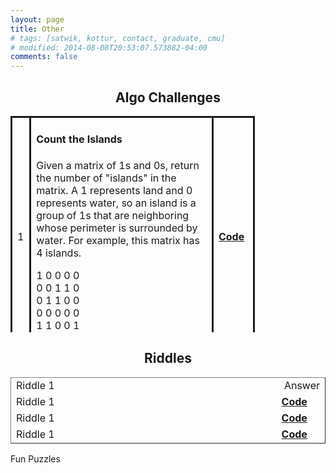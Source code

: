 ```yaml
---
layout: page
title: Other
# tags: [satwik, kottur, contact, graduate, cmu]
# modified: 2014-08-08T20:53:07.573882-04:00
comments: false
--- 
```



<h2 style="text-align: center;"><strong>Algo Challenges</strong></h2>
<table border="0" style="height: 346px; width: 77.6316%; border-collapse: collapse; border-style: solid;">
<tbody>
<tr style="height: 21px;">
<td style="width: 1.61765%; height: 241px; border-style: solid;">
<p><span>1</span></p>
</td>
<td style="width: 65.4875%; height: 241px; border-style: solid;">
<p><span></span></p>
<h4>Count the Islands</h4>
<p><span>Given a matrix of 1s and 0s, return the number of "islands" in the matrix. A 1 represents land and 0 represents water, so an island is a group of 1s that are neighboring whose perimeter is surrounded by water. For example, this matrix has 4 islands. </span></p>
<p><span>1 0 0 0 0</span><br /><span>0 0 1 1 0</span><br /><span>0 1 1 0 0</span><br /><span>0 0 0 0 0</span><br /><span>1 1 0 0 1</span><br /><span>1 1 0 0 1</span></p>
</td>
<td style="width: 10.5264%; height: 241px; border-style: solid;"><a href="https://github.com/vikumsw/Algorithms_For_Problem_Solving/blob/master/Solutions/CounttheIslands.py"><strong>Code</strong></a></td>
</tr>
<tr style="height: 21px;">
<td style="width: 1.61765%; height: 21px; border-style: solid;"><span style="background-color: #ffffff;">2</span></td>
<td style="width: 65.4875%; height: 21px; border-style: solid;">
<h4>String of Parentheses</h4>
<span>Given a string of parentheses, write a function to compute the minimum number of parentheses to be removed to make the string valid (i.e. each open parenthesis is eventually closed).</span></td>
<td style="width: 10.5264%; height: 21px; border-style: solid;"><a href="https://github.com/vikumsw/Algorithms_For_Problem_Solving/blob/master/Solutions/StringofParentheses.py"><strong>Code</strong></a></td>
</tr>
<tr style="height: 21px;">
<td style="width: 1.61765%; height: 21px; border-style: solid;"><span style="background-color: #ffffff;">3</span></td>
<td style="width: 65.4875%; height: 21px; border-style: solid;">
<h4>Can you make a palindrome from a given string</h4>
<p>Given a string, determine whether any permutation of it is a palindrome. For example, carrace should return true, since it can be rearranged to form racecar, which is a palindrome. daily should return false, since there's no rearrangement that can form a palindrome.</p>
</td>
<td style="width: 10.5264%; height: 21px; border-style: solid;"><a href="https://github.com/vikumsw/Algorithms_For_Problem_Solving/blob/master/src/main/python/CanMakePalindrome.py"><strong>Code</strong></a></td>
</tr>
<tr style="height: 21px;">
<td style="width: 1.61765%; height: 21px; border-style: solid;"><span style="background-color: #ffffff;">4</span></td>
<td style="width: 65.4875%; height: 21px; border-style: solid;">
<h4>Smallest Sparse Number</h4>
<p>We say a number is sparse if there are no adjacent ones in its binary representation. For example, 21 (10101) is sparse, but 22 (10110) is not. For a given input N, find the smallest sparse number greater than or equal to N. Do this in faster than O(N log N) time.</p>
</td>
<td style="width: 10.5264%; height: 21px; border-style: solid;"><a href="https://github.com/vikumsw/Algorithms_For_Problem_Solving/blob/master/src/main/python/smallestSparseNumber.py"><strong>Code</strong></a></td>
</tr>
<tr style="height: 21px;">
<td style="width: 1.61765%; height: 21px; border-style: solid;"><span style="background-color: #ffffff;">5</span></td>
<td style="width: 65.4875%; height: 21px; border-style: solid;"><span style="background-color: #ffffff;">&lt;Challenge 5&gt;</span></td>
<td style="width: 10.5264%; height: 21px; border-style: solid;"><a href="asdd"><strong>Code</strong></a></td>
</tr>
</tbody>
</table>
<p></p>
<h2 style="text-align: center;">Riddles</h2>
<table border="1" style="border-collapse: collapse; width: 100%;">
<tbody>
<tr style="height: 21px;">
<td style="width: 89.5297%; height: 21px; border-style: hidden;">Riddle 1</td>
<td style="width: 10.4703%; height: 21px; border-style: hidden;">&nbsp;Answer</td>
</tr>
<tr style="height: 21px;">
<td style="width: 89.5297%; height: 21px; border-style: hidden;">Riddle 1</td>
<td style="width: 10.4703%; height: 21px; border-style: hidden;"><a href="asdd"><strong>Code</strong></a></td>
</tr>
<tr style="height: 20px;">
<td style="width: 89.5297%; height: 20px; border-style: hidden;">Riddle 1</td>
<td style="width: 10.4703%; height: 20px; border-style: hidden;"><a href="asdd"><strong>Code</strong></a></td>
</tr>
<tr style="height: 21px;">
<td style="width: 89.5297%; height: 21px; border-style: hidden;">Riddle 1</td>
<td style="width: 10.4703%; height: 21px; border-style: hidden;"><a href="asdd"><strong>Code</strong></a></td>
</tr>
</tbody>
</table>
<p></p>
<p>Fun Puzzles</p>
<p></p>